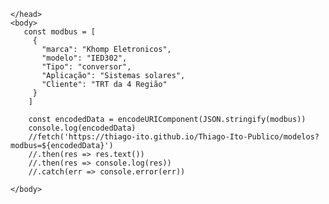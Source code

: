 <html>  
    <head>
        
    </head>
    <body>           
       const modbus = [
         {
           "marca": "Khomp Eletronicos",
           "modelo": "IED302",
           "Tipo": "conversor",
           "Aplicação": "Sistemas solares",
           "Cliente": "TRT da 4 Região"
         }
        ]

        const encodedData = encodeURIComponent(JSON.stringify(modbus))
        console.log(encodedData)
        //fetch('https://thiago-ito.github.io/Thiago-Ito-Publico/modelos?modbus=${encodedData}')
        //.then(res => res.text())
        //.then(res => console.log(res))
        //.catch(err => console.error(err))

    </body>
</html>
